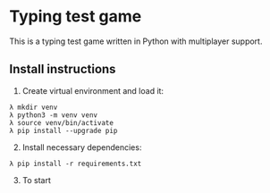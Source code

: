 # Typing test game

This is a typing test game written in Python with multiplayer support.

## Install instructions

1. Create virtual environment and load it:

```
λ mkdir venv
λ python3 -m venv venv
λ source venv/bin/activate
λ pip install --upgrade pip
```

2. Install necessary dependencies:
```
λ pip install -r requirements.txt
```

3. To start
